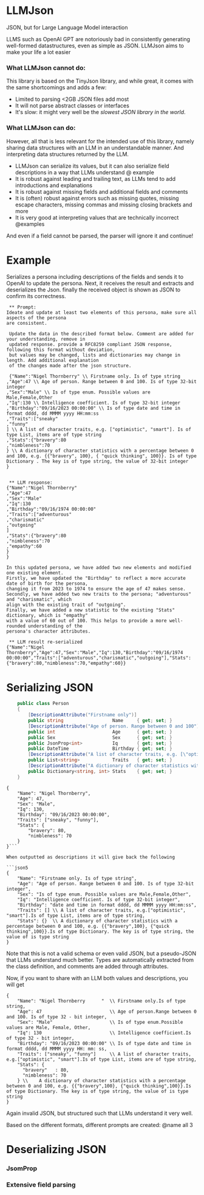 # LLMJson

JSON, but for Large Language Model interaction

LLMS such as OpenAI GPT are  notoriously bad in consistently generating well-formed datastructures, even as simple as JSON. LLMJson aims to make your life a lot easier

### What LLMJson cannot do:
This library is based on the TinyJson library, and while great, it comes with the same shortcomings and adds a few:

- Limited to parsing <2GB JSON files add most
- It will not parse abstract classes or interfaces 
- It's slow: it might very well be the *slowest JSON library in the world*.

### What LLMJson can do:
However, all that is less relevant for the intended use of this library, namely sharing data structures with an LLM in an understandable manner. And interpreting data structures returned by the LLM.
- LLMJson can serialize its values, but it can also serialize field descriptions in a way that LLMs understand
@ example
- It is robust against leading and trailing text, as LLMs tend to add introductions and explanations
- It is robust against missing fields and additional fields and comments
- It is (often) robust against errors such as missing quotes,   missing escape characters,  missing commas and  missing closing brackets and more
- It is very good at interpreting values that are technically incorrect @examples

And even if a field cannot be parsed, the parser will ignore it and continue!

# Example
Serializes a persona including descriptions of the fields and sends it to OpenAI to update the persona. Next, it receives the result and extracts and deserializes the Json. finally the received object is shown as JSON to confirm its correctness.

```json5
 ** Prompt:
Ideate and update at least two elements of this persona, make sure all aspects of the persona
are consistent.

 Update the data in the described format below. Comment are added for your understanding, remove in
 updated response. provide a RFC8259 compliant JSON response, following this format without deviation,
 but values may be changed, lists and dictionaries may change in length. Add additional explanation
 of the changes made after the json structure.

 {"Name":"Nigel Thornberry" \\ Firstname only. Is of type string
,"Age":47 \\ Age of person. Range between 0 and 100. Is of type 32-bit integer
,"Sex":"Male" \\ Is of type enum. Possible values are Male,Female,Other
,"Iq":130 \\ Intelligence coefficient. Is of type 32-bit integer
,"Birthday":"09/16/2023 00:00:00" \\ Is of type date and time in format dddd, dd MMMM yyyy HH:mm:ss
,"Traits":["sneaky"
,"funny"
] \\ A list of character traits, e.g. ["optimistic", "smart"]. Is of type List, items are of type string
,"Stats":{"bravery":80
,"nimbleness":70
} \\ A dictionary of character statistics with a percentage between 0 and 100, e.g. {{"bravery", 100}, { "quick thinking", 100}}. Is of type Dictionary . The key is of type string, the value of 32-bit integer
}


 ** LLM response:
{"Name":"Nigel Thornberry"
,"Age":47
,"Sex":"Male"
,"Iq":130
,"Birthday":"09/16/1974 00:00:00"
,"Traits":["adventurous"
,"charismatic"
,"outgoing"
]
,"Stats":{"bravery":80
,"nimbleness":70
,"empathy":60
}
}

In this updated persona, we have added two new elements and modified one existing element.
Firstly, we have updated the "Birthday" to reflect a more accurate date of birth for the persona,
changing it from 2023 to 1974 to ensure the age of 47 makes sense.
Secondly, we have added two new traits to the persona; "adventurous" and "charismatic", which
align with the existing trait of "outgoing".
Finally, we have added a new statistic to the existing "Stats" dictionary, which is "empathy"
with a value of 60 out of 100. This helps to provide a more well-rounded understanding of the
persona's character attributes.

 ** LLM result re-serialized
{"Name":"Nigel Thornberry","Age":47,"Sex":"Male","Iq":130,"Birthday":"09/16/1974 00:00:00","Traits":["adventurous","charismatic","outgoing"],"Stats":{"bravery":80,"nimbleness":70,"empathy":60}}
```

# Serializing JSON

```cs
    public class Person
    {
        [DescriptionAttribute("Firstname only")]
        public string                  Name     { get; set; }
        [DescriptionAttribute("Age of person. Range between 0 and 100")]
        public int                     Age      { get; set; }
        public Sex                     Sex      { get; set; }
        public JsonProp<int>           Iq       { get; set; }
        public DateTime                Birthday { get; set; }
        [DescriptionAttribute("A list of character traits, e.g. [\"optimistic\", \"smart\"]")]
        public List<string>            Traits   { get; set; }
        [DescriptionAttribute("A dictionary of character statistics with a percentage between 0 and 100, e.g. {{\"bravery\", 100}, { \"quick thinking\", 100}}")]
        public Dictionary<string, int> Stats    { get; set; }
    }
```

```json5
{
	"Name": "Nigel Thornberry",
	"Age": 47,
	"Sex": "Male",
	"Iq": 130,
	"Birthday": "09/16/2023 00:00:00",
	"Traits": ["sneaky", "funny"],
	"Stats": {
		"bravery": 80,
		"nimbleness": 70
	}
}```

When outputted as descriptions it will give back the following

```json5
{
	"Name": "Firstname only. Is of type string",
	"Age": "Age of person. Range between 0 and 100. Is of type 32-bit integer",
	"Sex": "Is of type enum. Possible values are Male,Female,Other",
	"Iq": "Intelligence coefficient. Is of type 32-bit integer",
	"Birthday": "date and time in format dddd, dd MMMM yyyy HH:mm:ss",
	"Traits": [] \\ A list of character traits, e.g.["optimistic", "smart"].Is of type List, items are of type string,
	"Stats": {}  \\	A dictionary of character statistics with a percentage between 0 and 100, e.g. {{"bravery",100}, {"quick thinking",100}}.Is of type Dictionary. The key is of type string, the value of is type string
}
```

Note that this is not a valid schema or even valid JSON, but a pseudo-JSON that LLMs understand much better. Types are automatically extracted from the class definition, and comments are added through attributes.

Now, if you want to share with an LLM both values and descriptions, you will get

```json5
{
	"Name": "Nigel Thornberry      "  \\ Firstname only.Is of type string,
	"Age": 47                         \\ Age of person.Range between 0 and 100. Is of type 32 - bit integer,
	"Sex": "Male"                     \\ Is of type enum.Possible values are Male, Female, Other,
	"Iq": 130                         \\ Intelligence coefficient.Is of type 32 - bit integer,
	"Birthday": "09/16/2023 00:00:00" \\ Is of type date and time in format dddd, dd MMMM yyyy HH: mm: ss,
	"Traits": ["sneaky", "funny"]     \\ A list of character traits, e.g.["optimistic", "smart"].Is of type List, items are of type string,
	"Stats": {
	  "bravery"   : 80,
	  "nimbleness": 70
	} \\	A dictionary of character statistics with a percentage between 0 and 100, e.g. {{"bravery",100}, {"quick thinking",100}}.Is of type Dictionary. The key is of type string, the value of is type string
}
```

Again invalid JSON, but structured such that LLMs understand it very well.

Based on the different formats, different prompts are created:
@name all 3


# Deserializing JSON

### JsomProp

### Extensive field parsing